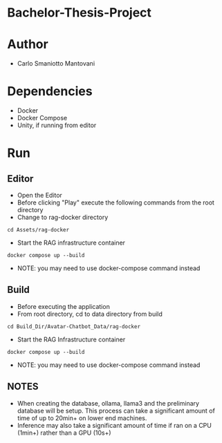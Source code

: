 # Bachelor-Thesis-Project

# Author
- Carlo Smaniotto Mantovani

# Dependencies
- Docker
- Docker Compose
- Unity, if running from editor

# Run

## Editor
- Open the Editor
- Before clicking "Play" execute the following commands from the root directory
- Change to rag-docker directory
```
cd Assets/rag-docker
```
- Start the RAG infrastructure container
```
docker compose up --build
```
- NOTE: you may need to use docker-compose command instead

## Build
- Before executing the application
- From root directory, cd to data directory from build
```
cd Build_Dir/Avatar-Chatbot_Data/rag-docker
```
- Start the RAG Infrastructure container
```
docker compose up --build
```
- NOTE: you may need to use docker-compose command instead

## NOTES
- When creating the database, ollama, llama3 and the preliminary database will be setup. This process can take a significant amount of time of up to 20min+ on lower end machines.
- Inference may also take a significant amount of time if ran on a CPU (1min+) rather than a GPU (10s+)

